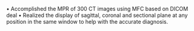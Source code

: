 • Accomplished the MPR of 300 CT images using MFC based on DICOM deal
• Realized the display of sagittal, coronal and sectional plane at any position in the same window to help with the accurate diagnosis.
